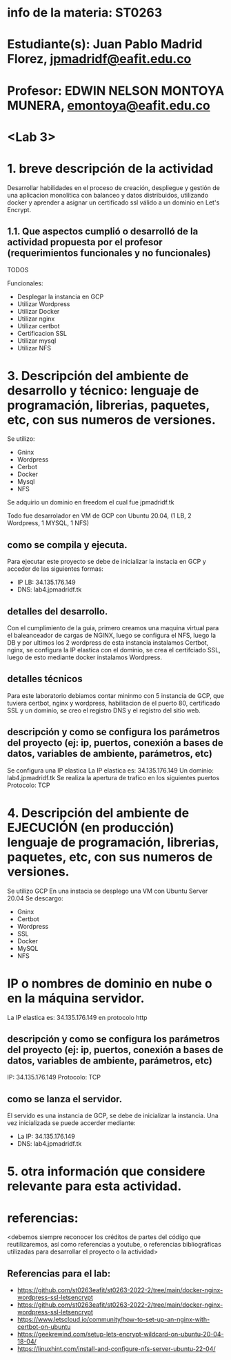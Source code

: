 # info de la materia: ST0263 <Topicos en telematica>
#
# Estudiante(s): Juan Pablo Madrid Florez, jpmadridf@eafit.edu.co
#
# Profesor: EDWIN NELSON MONTOYA MUNERA, emontoya@eafit.edu.co
#
# <Lab 3>
# 1. breve descripción de la actividad
Desarrollar habilidades en el proceso de creación, despliegue y gestión de una aplicacion monolitica con balanceo y datos distribuidos, utilizando docker y aprender a asignar un certificado ssl válido a un dominio en Let's Encrypt. 
<texto descriptivo>
## 1.1. Que aspectos cumplió o desarrolló de la actividad propuesta por el profesor (requerimientos funcionales y no funcionales)
TODOS

Funcionales: 
- Desplegar la instancia en GCP
- Utilizar Wordpress
- Utilizar Docker
- Utilizar nginx
- Utilizar certbot
- Certificacion SSL
- Utilizar mysql
- Utilizar NFS


# 3. Descripción del ambiente de desarrollo y técnico: lenguaje de programación, librerias, paquetes, etc, con sus numeros de versiones.
Se utilizo:
- Gninx 
- Wordpress
- Cerbot
- Docker
- Mysql
- NFS

Se adquirio un dominio en freedom el cual fue jpmadridf.tk

Todo fue desarrolador en VM de GCP con Ubuntu 20.04, (1 LB, 2 Wordpress, 1 MYSQL, 1 NFS)

## como se compila y ejecuta.
Para ejecutar este proyecto se debe de inicializar la instacia en GCP y acceder de las siguientes formas:
- IP LB: 34.135.176.149
- DNS: lab4.jpmadridf.tk

## detalles del desarrollo.
Con el cumplimiento de la guia, primero creamos una maquina virtual para el baleanceador de cargas de NGINX, luego se configura el NFS, luego la DB y por ultimos los 2 wordpress de esta instancia instalamos Certbot, nginx, se configura la IP elastica con el dominio, se crea el certifciado SSL, luego de esto mediante docker instalamos Wordpress.

## detalles técnicos
Para este laboratorio debiamos contar mininmo con 5 instancia de GCP, que tuviera certbot, nginx y wordpress, habilitacion de el puerto 80, certificado SSL y un dominio, se creo el registro DNS y el registro del sitio web.

## descripción y como se configura los parámetros del proyecto (ej: ip, puertos, conexión a bases de datos, variables de ambiente, parámetros, etc)
Se configura una IP elastica
La IP elastica es: 34.135.176.149
Un dominio: lab4.jpmadridf.tk
Se realiza la apertura de trafico en los siguientes puertos
Protocolo: TCP


# 4. Descripción del ambiente de EJECUCIÓN (en producción) lenguaje de programación, librerias, paquetes, etc, con sus numeros de versiones.
Se utilizo GCP
En una instacia se desplego una VM con Ubuntu Server 20.04
Se descargo:
- Gninx
- Certbot
- Wordpress
- SSL
- Docker
- MySQL
- NFS

# IP o nombres de dominio en nube o en la máquina servidor.
La IP elastica es: 34.135.176.149 en protocolo http

## descripción y como se configura los parámetros del proyecto (ej: ip, puertos, conexión a bases de datos, variables de ambiente, parámetros, etc)
IP: 34.135.176.149
Protocolo: TCP


## como se lanza el servidor.
El servido es una instancia de GCP, se debe de inicializar la instancia.
Una vez inicializada se puede accerder mediante:
- La IP: 34.135.176.149
- DNS: lab4.jpmadridf.tk


# 5. otra información que considere relevante para esta actividad.

# referencias:
<debemos siempre reconocer los créditos de partes del código que reutilizaremos, así como referencias a youtube, o referencias bibliográficas utilizadas para desarrollar el proyecto o la actividad>
## Referencias para el lab: 
- https://github.com/st0263eafit/st0263-2022-2/tree/main/docker-nginx-wordpress-ssl-letsencrypt
- https://github.com/st0263eafit/st0263-2022-2/tree/main/docker-nginx-wordpress-ssl-letsencrypt
- https://www.letscloud.io/community/how-to-set-up-an-nginx-with-certbot-on-ubuntu
- https://geekrewind.com/setup-lets-encrypt-wildcard-on-ubuntu-20-04-18-04/
- https://linuxhint.com/install-and-configure-nfs-server-ubuntu-22-04/